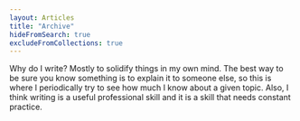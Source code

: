 ```yaml
---
layout: Articles
title: "Archive"
hideFromSearch: true
excludeFromCollections: true
---
```


Why do I write? Mostly to solidify things in my own mind. The best way to be sure you know something is to explain it to someone else, so this is where I periodically try to see how much I know about a given topic. Also, I think writing is a useful professional skill and it is a skill that needs constant practice.
